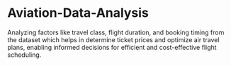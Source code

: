 # Aviation-Data-Analysis
Analyzing factors like travel class, flight duration, and booking timing from the dataset which  helps in determine ticket prices and optimize air travel plans, enabling informed decisions for efficient and cost-effective flight scheduling.
